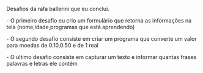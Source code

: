 <p>Desafios da rafa ballerini que eu conclui.</p>
<p>- O primeiro desafio eu crio um formulário que retorna as informações na tela (nome,idade,programas que está aprendendo)</p>
<p>- O segundo desafio consiste em criar um programa que converte um valor para moedas de 0.10,0.50 e de 1 real</p>
<p>- O ultimo desafio consiste em capturar um texto e informar quantas frases palavras e letras ele contém</p>
